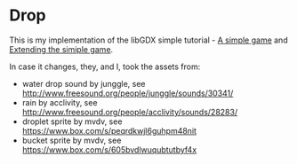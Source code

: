 Drop
===========================

This is my implementation of the libGDX simple tutorial - <a href="https://github.com/libgdx/libgdx/wiki/A-simple-game">A simple game</a> and <a href="https://github.com/libgdx/libgdx/wiki/Extending-the-simple-game">Extending the simiple game</a>.

In case it changes, they, and I, took the assets from:

- water drop sound by junggle, see http://www.freesound.org/people/junggle/sounds/30341/
- rain by acclivity, see http://www.freesound.org/people/acclivity/sounds/28283/
- droplet sprite by mvdv, see https://www.box.com/s/peqrdkwjl6guhpm48nit
- bucket sprite by mvdv, see https://www.box.com/s/605bvdlwuqubtutbyf4x
